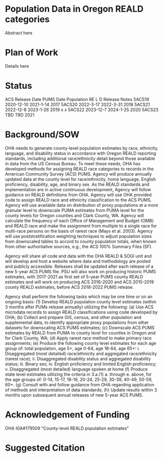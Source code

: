 # Population Data in Oregon REALD categories
Abstract here

# Plan of Work
Details here

# Status
ACS Release  Date      PUMS Date  Population  RE  L  D  Release Notes
5ACS19       2020-12-10 2021-1-14  2017
5ACS20       2022-3-17 2022-3-31   2018
5ACS21       2022-12-8 2023-1-26   2019        x      x
5ACS22       2023-12-7 2024-1-25   2020
5ACS23       TBD       TBD         2021

# Background/SOW
OHA needs to generate county-level population estimates by race, ethnicity, language,
and disability status in accordance with Oregon REALD reporting standards, including
additional race/ethnicity detail beyond those available in data from the US Census
Bureau. To meet these needs, OHA has developed methods for assigning REALD race
categories to records in the American Community Survey (ACS) PUMS. Agency will
produce annually updated data at the county level for race/ethnicity, home language,
English proficiency, disability, age, and binary sex.
As the REALD standards and implementation are in active continuous development,
Agency will follow guidance on REALD definitions from OHA. Agency will use OHA
provided code to assign REALD race and ethnicity classification to the ACS PUMS.
Agency will use available data on distribution of proxy populations at a more granular
level to downscale PUMA estimates from PUMA level for the county levels for Oregon
counties and Clark County, WA. Agency will calculate the frequency of each Office of
Management and Budget (OMB) and REALD race and make the assignment from
multiple to a single race for multi-race persons on the basis of rarest race (Mays et al.
2003). Agency will use poststratification weighting techniques to adjust population sizes
from downscaled tables to accord to county population totals, when known from other
authoritative sources, e.g., the ACS 100% Summary Files (SF).

Agency will share all code and data with the OHA REALD & SOGI unit and will
develop and host a website where data and methodology are posted and publicly
accessible. Releases shall be updated after each release of a new 5-year ACS PUMS file.
PSU will also work on producing historic PUMS estimates, with 2017-2021 as first set of
5-year PUMS county REALD estimates and will work on producing ACS 2016-2020 and
ACS 2015-2019 county REALD estimates, before ACS 2018-2022 PUMS release.

Agency shall perform the following tasks which may be one time or on an
ongoing basis:
(1) Develop REALD population county level estimates (within 3 months after
PUMs release annually) utilizing the following:
(a) Use ACS microdata records to assign REALD classifications using
code developed by OHA;
(b) Collect and prepare GIS, census, and other population and
supplemental data, to identify appropriate proxy populations from
other datasets for downscaling ACS PUMS estimates;
(c) Downscale ACS PUMS estimates by REALD from PUMA to
county level for counties in Oregon and for Clark County, WA;
(d) Apply rarest race method to make primary race assignments;
(e) Produce the following county level estimates for each age group
of: total population, age 5+, age 0-64, age 18-64, age 65+:
i. Disaggregated (most detailed) race/ethnicity and aggregated
race/ethnicity (rarest race);
ii. Disaggregated disability status and aggregated disability
status;
iii. Binary sex;
iv. English proficiency and limited English proficiency;
v. Disaggregated (most detailed) language spoken at home
(f) Produce state level estimates utilizing the criteria in 3.a.(1) a.
through e. above, for the age groups of: 0-14, 15-17, 18-19, 20-24,
25-29, 30-39, 40-49, 50-59, 60+.
(g) Consult with and follow guidance from OHA regarding application
of methods and interpretation of data standards;
(h) Update results within 3 months upon subsequent annual releases of
new 5-year ACS PUMS.

# Acknowledgement of Funding
OHA IGA#179509 "County-level REALD population estimates"

# Suggested Citation
